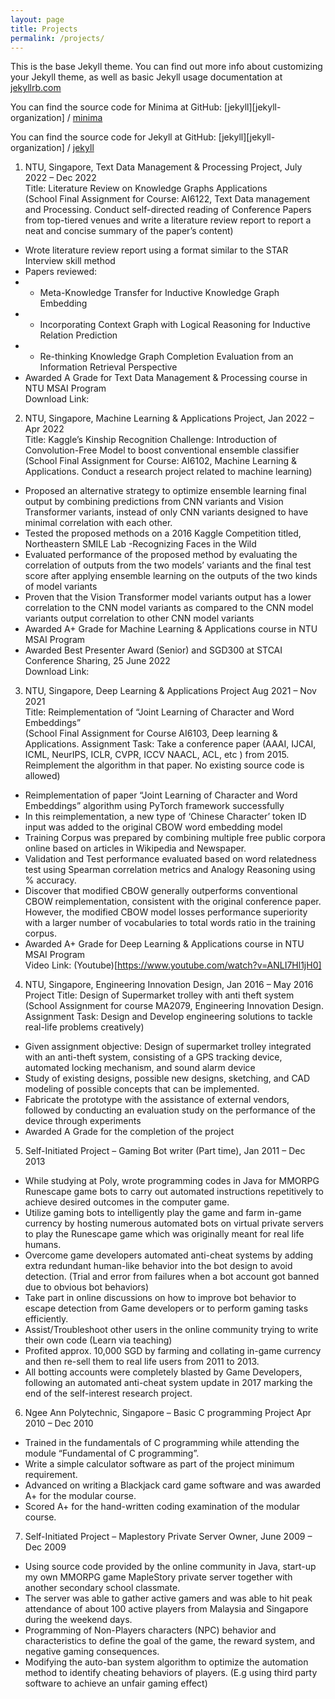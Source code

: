 ```yaml
---
layout: page
title: Projects
permalink: /projects/
---
```

This is the base Jekyll theme. You can find out more info about customizing your Jekyll theme, as well as basic Jekyll usage documentation at [jekyllrb.com](https://jekyllrb.com/)

You can find the source code for Minima at GitHub:
[jekyll][jekyll-organization] /
[minima](https://github.com/jekyll/minima)

You can find the source code for Jekyll at GitHub:
[jekyll][jekyll-organization] /
[jekyll](https://github.com/jekyll/jekyll)


1. NTU, Singapore, Text Data Management & Processing Project, July 2022 – Dec 2022  
Title: Literature Review on Knowledge Graphs Applications  
(School Final Assignment for Course: AI6122, Text Data management and Processing. Conduct self-directed reading of Conference Papers  
from top-tiered venues and write a literature review report to report a neat and concise summary of the paper’s content)  
- Wrote literature review report using a format similar to the STAR Interview skill method  
- Papers reviewed:  
- - Meta-Knowledge Transfer for Inductive Knowledge Graph Embedding  
- - Incorporating Context Graph with Logical Reasoning for Inductive Relation Prediction  
- - Re-thinking Knowledge Graph Completion Evaluation from an Information Retrieval Perspective  
- Awarded A Grade for Text Data Management & Processing course in NTU MSAI Program  
Download Link:  
  

  
2. NTU, Singapore, Machine Learning & Applications Project, Jan 2022 – Apr 2022  
Title: Kaggle’s Kinship Recognition Challenge: Introduction of Convolution-Free Model to boost conventional ensemble classifier  
(School Final Assignment for Course: AI6102, Machine Learning & Applications. Conduct a research project related to machine learning)  
- Proposed an alternative strategy to optimize ensemble learning final output by combining predictions from CNN variants and Vision Transformer variants, instead of only CNN variants designed to have minimal correlation with each other.  
- Tested the proposed methods on a 2016 Kaggle Competition titled, Northeastern SMILE Lab -Recognizing Faces in the Wild  
- Evaluated performance of the proposed method by evaluating the correlation of outputs from the two models’ variants and the final test score after applying ensemble learning on the outputs of the two kinds of model variants  
- Proven that the Vision Transformer model variants output has a lower correlation to the CNN model variants as compared to the CNN model variants output correlation to other CNN model variants  
- Awarded A+ Grade for Machine Learning & Applications course in NTU MSAI Program  
- Awarded Best Presenter Award (Senior) and SGD300 at STCAI Conference Sharing, 25 June 2022  
Download Link:  
  

3. NTU, Singapore, Deep Learning & Applications Project Aug 2021 – Nov 2021  
Title: Reimplementation of “Joint Learning of Character and Word Embeddings”  
(School Final Assignment for Course AI6103, Deep learning & Applications. Assignment Task: Take a conference paper (AAAI, IJCAI, ICML, NeurIPS, ICLR, CVPR, ICCV NAACL, ACL, etc ) from 2015. Reimplement the algorithm in that paper. No existing source code is allowed)  
- Reimplementation of paper “Joint Learning of Character and Word Embeddings” algorithm using PyTorch framework successfully  
- In this reimplementation, a new type of ‘Chinese Character’ token ID input was added to the original CBOW word embedding model  
- Training Corpus was prepared by combining multiple free public corpora online based on articles in Wikipedia and Newspaper.  
- Validation and Test performance evaluated based on word relatedness test using Spearman correlation metrics and Analogy Reasoning using % accuracy.  
- Discover that modified CBOW generally outperforms conventional CBOW reimplementation, consistent with the original conference paper. However, the modified CBOW model losses performance superiority with a larger number of vocabularies to total words ratio in the training corpus.  
- Awarded A+ Grade for Deep Learning & Applications course in NTU MSAI Program  
Video Link: (Youtube)[https://www.youtube.com/watch?v=ANLI7Hl1jH0] 
  
4. NTU, Singapore, Engineering Innovation Design, Jan 2016 – May 2016  
Project Title: Design of Supermarket trolley with anti theft system  
(School Assignment for course MA2079, Engineering Innovation Design. Assignment Task: Design and Develop engineering solutions to 
tackle real-life problems creatively)  
- Given assignment objective: Design of supermarket trolley integrated with an anti-theft system, consisting of a GPS tracking device, automated locking mechanism, and sound alarm device  
- Study of existing designs, possible new designs, sketching, and CAD modeling of possible concepts that can be implemented.  
- Fabricate the prototype with the assistance of external vendors, followed by conducting an evaluation study on the performance of the device through experiments  
- Awarded A Grade for the completion of the project  

5. Self-Initiated Project – Gaming Bot writer (Part time), Jan 2011 – Dec 2013  
- While studying at Poly, wrote programming codes in Java for MMORPG Runescape game bots to carry out automated instructions repetitively to achieve desired outcomes in the computer game.  
- Utilize gaming bots to intelligently play the game and farm in-game currency by hosting numerous automated bots on virtual private servers to play the Runescape game which was originally meant for real life humans.  
- Overcome game developers automated anti-cheat systems by adding extra redundant human-like behavior into the bot design to avoid detection. (Trial and error from failures when a bot account got banned due to obvious bot behaviors)  
- Take part in online discussions on how to improve bot behavior to escape detection from Game developers or to perform gaming
tasks efficiently.  
- Assist/Troubleshoot other users in the online community trying to write their own code (Learn via teaching)  
- Profited approx. 10,000 SGD by farming and collating in-game currency and then re-sell them to real life users from 2011 to 2013.  
- All botting accounts were completely blasted by Game Developers, following an automated anti-cheat system update in 2017 marking the end of the self-interest research project.  
  
6. Ngee Ann Polytechnic, Singapore – Basic C programming Project Apr 2010 – Dec 2010  
- Trained in the fundamentals of C programming while attending the module “Fundamental of C programming”.  
- Write a simple calculator software as part of the project minimum requirement.  
- Advanced on writing a Blackjack card game software and was awarded A+ for the modular course.  
- Scored A+ for the hand-written coding examination of the modular course.  
  
7. Self-Initiated Project – Maplestory Private Server Owner, June 2009 – Dec 2009  
- Using source code provided by the online community in Java, start-up my own MMORPG game MapleStory private server together with another secondary school classmate.  
- The server was able to gather active gamers and was able to hit peak attendance of about 100 active players from Malaysia and Singapore during the weekend days.  
- Programming of Non-Players characters (NPC) behavior and characteristics to define the goal of the game, the reward system, and negative gaming consequences.  
- Modifying the auto-ban system algorithm to optimize the automation method to identify cheating behaviors of players. (E.g using third party software to achieve an unfair gaming effect)  

